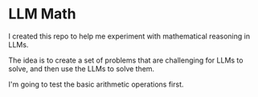 # LLM Math

I created this repo to help me experiment with mathematical reasoning in LLMs.

The idea is to create a set of problems that are challenging for LLMs to solve, and then use the LLMs to solve them.

I'm going to test the basic arithmetic operations first.
